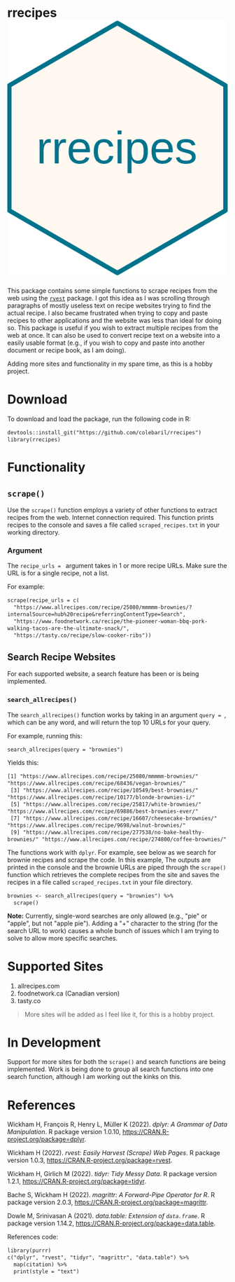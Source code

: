 # rrecipes ![](https://github.com/colebaril/rrecipes/blob/main/logo.png)

This package contains some simple functions to scrape recipes from the web using the [`rvest`](https://rvest.tidyverse.org/) package. I got this idea as I was scrolling through paragraphs of mostly useless text on recipe websites trying to find the actual recipe. I also became frustrated when trying to copy and paste recipes to other applications and the website was less than ideal for doing so. This package is useful if you wish to extract multiple recipes from the web at once. It can also be used to convert recipe text on a website into a easily usable format (e.g., if you wish to copy and paste into another document or recipe book, as I am doing). 

Adding more sites and functionality in my spare time, as this is a hobby project.

# Download

To download and load the package, run the following code in R: 

```{R, rrecipes download}
devtools::install_git("https://github.com/colebaril/rrecipes")
library(rrecipes)
```

# Functionality


## `scrape()`

Use the `scrape()` function employs a variety of other functions to extract recipes from the web. Internet connection required. This function prints recipes to the console and saves a file called `scraped_recipes.txt` in your working directory. 

### Argument

The `recipe_urls = `  argument takes in 1 or more recipe URLs. Make sure the URL is for a single recipe, not a list.

For example:

```{R}
scrape(recipe_urls = c(
  "https://www.allrecipes.com/recipe/25080/mmmmm-brownies/?internalSource=hub%20recipe&referringContentType=Search",
  "https://www.foodnetwork.ca/recipe/the-pioneer-woman-bbq-pork-walking-tacos-are-the-ultimate-snack/",
  "https://tasty.co/recipe/slow-cooker-ribs")) 
```
## Search Recipe Websites 

For each supported website, a search feature has been or is being implemented.

### `search_allrecipes()`

The `search_allrecipes()` function works by taking in an argument `query = `, which can be any word, and will return the top 10 URLs for your query. 

For example, running this:

```{R}
search_allrecipes(query = "brownies")
```
Yields this:
```
[1] "https://www.allrecipes.com/recipe/25080/mmmmm-brownies/"            "https://www.allrecipes.com/recipe/68436/vegan-brownies/"           
 [3] "https://www.allrecipes.com/recipe/10549/best-brownies/"             "https://www.allrecipes.com/recipe/10177/blonde-brownies-i/"        
 [5] "https://www.allrecipes.com/recipe/25817/white-brownies/"            "https://www.allrecipes.com/recipe/69886/best-brownies-ever/"       
 [7] "https://www.allrecipes.com/recipe/16607/cheesecake-brownies/"       "https://www.allrecipes.com/recipe/9698/walnut-brownies/"           
 [9] "https://www.allrecipes.com/recipe/277538/no-bake-healthy-brownies/" "https://www.allrecipes.com/recipe/274800/coffee-brownies/"         
 ```

The functions work with `dplyr`. For example, see below as we search for brownie recipes and scrape the code. In this example, The outputs are printed in the console and the brownie URLs are piped through the `scrape()` function which retrieves the complete recipes from the site and saves the recipes in a file called `scraped_recipes.txt` in your file directory.

```
brownies <- search_allrecipes(query = "brownies") %>% 
  scrape()
```

**Note:** Currently, single-word searches are only allowed (e.g., "pie" or "apple", but not "apple pie"). Adding a "+" character to the string (for the search URL to work) causes a whole bunch of issues which I am trying to solve to allow more specific searches. 

# Supported Sites

1. allrecipes.com
2. foodnetwork.ca (Canadian version)
3. tasty.co

> More sites will be added as I feel like it, for this is a hobby project.

# In Development 

Support for more sites for both the `scrape()` and search functions are being implemented. Work is being done to group all search functions into one search function, although I am working out the kinks on this. 

# References 

Wickham H, François R, Henry L, Müller K (2022). _dplyr: A Grammar of Data Manipulation_. R package version 1.0.10,
<https://CRAN.R-project.org/package=dplyr>.

Wickham H (2022). _rvest: Easily Harvest (Scrape) Web Pages_. R package version 1.0.3, <https://CRAN.R-project.org/package=rvest>.

Wickham H, Girlich M (2022). _tidyr: Tidy Messy Data_. R package version 1.2.1, <https://CRAN.R-project.org/package=tidyr>.

Bache S, Wickham H (2022). _magrittr: A Forward-Pipe Operator for R_. R package version 2.0.3,
<https://CRAN.R-project.org/package=magrittr>.

Dowle M, Srinivasan A (2021). _data.table: Extension of `data.frame`_. R package version 1.14.2,
<https://CRAN.R-project.org/package=data.table>.

References code:

```{R}
library(purrr)
c("dplyr", "rvest", "tidyr", "magrittr", "data.table") %>%
  map(citation) %>%
  print(style = "text")
```
